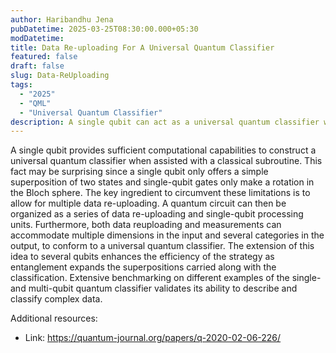 ```yaml
---
author: Haribandhu Jena
pubDatetime: 2025-03-25T08:30:00.000+05:30
modDatetime:
title: Data Re-uploading For A Universal Quantum Classifier
featured: false
draft: false
slug: Data-ReUploading
tags:
  - "2025"
  - "QML"
  - "Universal Quantum Classifier"
description: A single qubit can act as a universal quantum classifier when combined with a classical subroutine, using data re-uploading to overcome its limitations. By repeatedly uploading data and applying single-qubit operations, it can handle multi-dimensional inputs and classify multiple categories. Extending this to multi-qubit systems with entanglement further enhances its efficiency. Benchmarking results confirm its capability to classify complex data effectively.
---
```


A single qubit provides sufficient computational capabilities to construct a universal
quantum classifier when assisted with a classical subroutine. This fact may be surprising since a single qubit only offers a simple superposition of two states and single-qubit
gates only make a rotation in the Bloch sphere. The key ingredient to circumvent these limitations is to allow for multiple data re-uploading. A quantum circuit can then be organized as a series of data re-uploading and single-qubit processing units. Furthermore, both data reuploading and measurements can accommodate multiple dimensions in the input and several categories in the output, to conform to a universal quantum classifier. The extension
of this idea to several qubits enhances the efficiency of the strategy as entanglement expands
the superpositions carried along with the classification. Extensive benchmarking on different examples of the single- and multi-qubit quantum classifier validates its ability to describe and classify complex data.

Additional resources:

- Link: https://quantum-journal.org/papers/q-2020-02-06-226/
